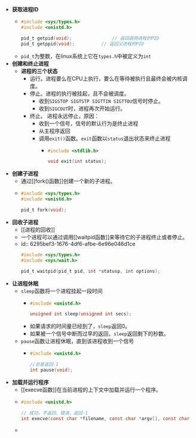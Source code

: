 - **获取进程ID**
	- ```C
	  #include <sys/types.h>
	  #include <unistd.h>
	  
	  pid_t getpid(void);				// 返回调用进程的PID
	  pid_t getppid(void);			// 返回父进程的PID
	  ```
	- `pid_t`为整数，在linux系统上它在`types.h`中被定义为`int`
- **创建和终止进程**
	- **进程的三个状态**
		- 运行。进程要么在CPU上执行，要么在等待被执行且最终会被内核调度。
		- 停止。进程的执行被挂起，且不会被调度。
			- 收到`SIGSTOP SIGTSTP SIGTTIN SIGTTOU`信号时停止。
			- 收到`SIGCOUT`时，进程再次开始运行。
		- 终止。 进程永远停止，原因：
			- 收到一个信号，信号的默认行为是终止进程
			- 从主程序返回
			- 调用`exit()`函数。`exit`函数以`status`退出状态来终止进程
				- ```C
				  #include <stdlib.h>
				  
				  void exit(int status);
				  ```
- **创建子进程**
	- 通过[[fork()函数]]创建一个新的子进程。
	- ```C
	  #include <sys/types.h>
	  #include <unistd.h>
	  
	  pid_t fork(void);
	  ```
- **回收子进程**
	- [[进程的回收]]
	- 一个进程可以通过调用[[waitpid函数]]来等待它的子进程终止或者停止。
	- id:: 6295bef3-1676-4df6-afbe-6e96e046d1ce
	  ```C
	  #include <sys/types.h>
	  #include <sys/wait.h>
	  
	  pid_t waitpid(pid_t pid, int *statusp, int options);
	  ```
- **让进程休眠**
	- `sleep`函数将一个进程挂起一段时间
		- ```C
		  #include <unistd.h>
		  
		  unsigned int sleep(unsigned int secs);
		  ```
		- 如果请求的时间量已经到了，`sleep`返回0。
		- 如果被一个信号中断而过早的返回，`sleep`返回剩下的秒数。
	- `pause`函数让进程休眠，直到该进程收到一个信号
		- ```C
		  #include <unistd.h>
		  
		  //总是返回-1
		  int pause(void);
		  ```
- **加载并运行程序**
	- [[execve函数]]在当前进程的上下文中加载并运行一个程序。
	- ```C
	  #include <unistd.h>
	  
	  // 成功，不返回。错误，返回-1
	  int execve(const char *filename, const char *argv[], const char *envp[]);
	  ```
	-